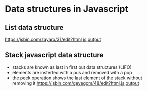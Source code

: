 # Data structures in Javascript

## List data structure
https://jsbin.com/zayaro/31/edit?html,js,output

## Stack javascript data structure
- stacks are known as last in first out data structures (LIFO)
- elements are insterted with a pus and removed with a pop
- the peek operation shows the last element of the stack without removing it
https://jsbin.com/gevegom/48/edit?html,js,output